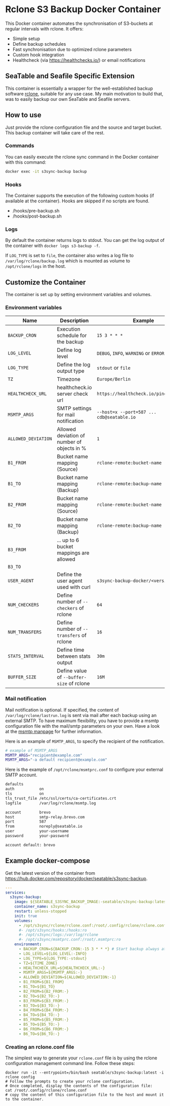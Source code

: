 # Rclone S3 Backup Docker Container

This Docker container automates the synchronisation of S3-buckets at regular intervals with rclone. It offers:

- Simple setup
- Define backup schedules
- Fast synchronisation due to optimized rclone parameters
- Custom hook integration
- Healthcheck (via https://healthchecks.io/) or email notifications

## SeaTable and Seafile Specific Extension

This container is essentially a wrapper for the well-established backup software [rclone](https://rclone.org/), suitable for any use case.
My main motivation to build that, was to easily backup our own SeaTable and Seafile servers.

## How to use

Just provide the rclone configuration file and the source and target bucket. This backup container will take care of the rest.

### Commands

You can easily execute the rclone sync command in the Docker container with this command:

```bash
docker exec -it s3sync-backup backup
```

### Hooks

The Container supports the execution of the following custom hooks (if available at the container). Hooks are skipped if no scripts are found.

- /hooks/pre-backup.sh
- /hooks/post-backup.sh

### Logs

By default the container returns logs to stdout. You can get the log output of the container with `docker logs s3-backup -f`.

If `LOG_TYPE` is set to `file`, the container also writes a log file to `/var/log/rclone/backup.log` which is mounted as volume to `/opt/rclone/logs` in the host.

## Customize the Container

The container is set up by setting environment variables and volumes.

### Environment variables

| Name                | Description                                 | Example                                   | Default                          |
| ------------------- | ------------------------------------------- | ----------------------------------------- | -------------------------------- |
| `BACKUP_CRON`       | Execution schedule for the backup           | `15 3 * * *`                              | `15 3 * * *`                     |
| `LOG_LEVEL`         | Define log level                            | `DEBUG`, `INFO`, `WARNING` or `ERROR`.    | `INFO`                           |
| `LOG_TYPE`          | Define the log output type                  | `stdout` or `file`                        | `stdout`                         |
| `TZ`                | Timezone                                    | `Europe/Berlin`                           |                                  |
| `HEALTHCHECK_URL`   | healthcheck.io server check url             | `https://healthcheck.io/ping/a444061a`    |                                  |
| `MSMTP_ARGS`        | SMTP settings for mail notification         | `--host=x --port=587 ... cdb@seatable.io` |                                  |
| `ALLOWED_DEVIATION` | Allowed deviation of number of objects in % | `1`                                       | `1`                              |
| `B1_FROM`           | Bucket name mapping (Source)                | `rclone-remote:bucket-name`               |                                  |
| `B1_TO`             | Bucket name mapping (Backup)                | `rclone-remote:backup-name`               |                                  |
| `B2_FROM`           | Bucket name mapping (Source)                | `rclone-remote:bucket-name`               |                                  |
| `B2_TO`             | Bucket name mapping (Backup)                | `rclone-remote:backup-name`               |                                  |
| `B3_FROM`           | ... up to 6 bucket mappings are allowed     |                                           |                                  |
| `B3_TO`             |                                             |                                           |                                  |
| `USER_AGENT`        | Define the user agent used with curl        | `s3sync-backup-docker/<version>`          | `s3sync-backup-docker/<version>` |
| `NUM_CHECKERS`      | Define number of `--checkers` of rclone     | `64`                                      | `64`                             |
| `NUM_TRANSFERS`     | Define number of `--transfers` of rclone    | `16`                                      | `16`                             | 
| `STATS_INTERVAL`    | Define time between stats output            | `30m`                                     | `30m`                            |
| `BUFFER_SIZE`       | Define value of `--buffer-size` of rclone   | `16M`                                     | `0`                              |

### Mail notification

Mail notification is optional. If specified, the content of `/var/log/rclone/lastrun.log` is sent via mail after each backup using an external SMTP. To have maximum flexibility, you have to provide a msmtp configuration file with the mail/smtp parameters on your own. Have a look at the [msmtp manpage](https://wiki.debian.org/msmtp) for further information.

Here is an example of `MSMTP_ARGS`, to specify the recipient of the notification.

```bash
# example of MSMTP_ARGS
MSMTP_ARGS="recipient@example.com"
MSMTP_ARGS="-a default recipient@example.com"
```

Here is the example of `/opt/rclone/msmtprc.conf` to configure your external SMTP account.

```bash
defaults
auth           on
tls            on
tls_trust_file /etc/ssl/certs/ca-certificates.crt
logfile        /var/log/rclone/msmtp.log

account        brevo
host           smtp-relay.brevo.com
port           587
from           noreply@seatable.io
user           your-username
password       your-password

account default: brevo
```

## Example docker-compose

Get the latest version of the container from <https://hub.docker.com/repository/docker/seatable/s3sync-backup>.

```yaml
---
services:
  s3sync-backup:
    image: ${SEATABLE_S3SYNC_BACKUP_IMAGE:-seatable/s3sync-backup:latest}
    container_name: s3sync-backup
    restart: unless-stopped
    init: true
    volumes:
      - /opt/s3sync/rclone/rclone.conf:/root/.config/rclone/rclone.conf
      #- /opt/s3sync/hooks:/hooks:ro
      #- /opt/s3sync/logs:/var/log/rclone
      #- /opt/s3sync/msmtprc.conf:/root/.msmtprc:ro
    environment:
      - BACKUP_CRON=${BACKUP_CRON:-15 3 * * *} # Start backup always at 3:15 am.
      - LOG_LEVEL=${LOG_LEVEL:-INFO}
      - LOG_TYPE=${LOG_TYPE:-stdout}
      - TZ=${TIME_ZONE}
      - HEALTHCHECK_URL=${HEALTHCHECK_URL:-}
      - MSMTP_ARGS=${MSMTP_ARGS:-}
      - ALLOWED_DEVIATION=${ALLOWED_DEVIATION:-1}
      - B1_FROM=${B1_FROM}
      - B1_TO=${B1_TO}
      - B2_FROM=${B2_FROM:-}
      - B2_TO=${B2_TO:-}
      - B3_FROM=${B3_FROM:-}
      - B3_TO=${B3_TO:-}
      - B4_FROM=${B4_FROM:-}
      - B4_TO=${B4_TO:-}
      - B5_FROM=${B5_FROM:-}
      - B5_TO=${B5_TO:-}
      - B6_FROM=${B6_FROM:-}
      - B6_TO=${B6_TO:-}
```

### Creating an rclone.conf file

The simplest way to generate your `rclone.conf` file is by using the rclone configuration management command line. Follow these steps:

```
docker run -it --entrypoint=/bin/bash seatable/s3sync-backup:latest -i
rclone config
# Follow the prompts to create your rclone configuration.
# Once completed, display the contents of the configuration file:
cat /root/.config/rclone/rclone.conf
# copy the content of this configuration file to the host and mount it to the container.
```
